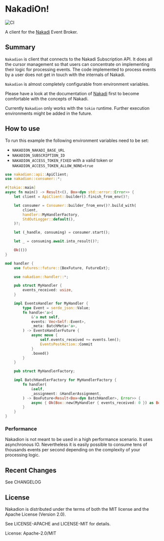 # NakadiOn!

![CI](https://github.com/chridou/nakadion/workflows/CI/badge.svg)

A client for the [Nakadi](http://nakadi.io) Event Broker.

## Summary

`Nakadion` is client that connects to the Nakadi Subscription API. It
does all the cursor management so that users can concentrate on
implementing their logic for processing events. The code implemented
to process events by a user does not get in touch with the internals of Nakadi.

`Nakadion` is almost completely configurable from environment variables.

Please have a look at the documentation of [Nakadi](http://nakadi.io)
first to become comfortable with the concepts of Nakadi.

Currently `Nakadion` only works with the `tokio` runtime. Further execution
environments might be added in the future.

## How to use

To run this example the following environment variables need to be set:

* `NAKADION_NAKADI_BASE_URL`
* `NAKADION_SUBSCRIPTION_ID`
* `NAKADION_ACCESS_TOKEN_FIXED` with a valid token or `NAKADION_ACCESS_TOKEN_ALLOW_NONE=true`

```rust
use nakadion::api::ApiClient;
use nakadion::consumer::*;

#[tokio::main]
async fn main() -> Result<(), Box<dyn std::error::Error>> {
    let client = ApiClient::builder().finish_from_env()?;

    let consumer = Consumer::builder_from_env()?.build_with(
        client,
        handler::MyHandlerFactory,
        StdOutLogger::default(),
    )?;

    let (_handle, consuming) = consumer.start();

    let _ = consuming.await.into_result()?;

    Ok(())
}

mod handler {
    use futures::future::{BoxFuture, FutureExt};

    use nakadion::handler::*;

    pub struct MyHandler {
        events_received: usize,
    }

    impl EventsHandler for MyHandler {
        type Event = serde_json::Value;
        fn handle<'a>(
            &'a mut self,
            events: Vec<Self::Event>,
            _meta: BatchMeta<'a>,
        ) -> EventsHandlerFuture {
            async move {
                self.events_received += events.len();
                EventsPostAction::Commit
            }
            .boxed()
        }
    }

    pub struct MyHandlerFactory;

    impl BatchHandlerFactory for MyHandlerFactory {
        fn handler(
            &self,
            _assignment: &HandlerAssignment,
        ) -> BoxFuture<Result<Box<dyn BatchHandler>, Error>> {
            async { Ok(Box::new(MyHandler { events_received: 0 }) as Box<_>) }.boxed()
        }
    }
}
```

### Performance
Nakadion is not meant to be used in a high performance scenario. It uses asynchronous IO.
Nevertheless it is easily possible to consume tens of thousands events per second depending
on the complexity of your processing logic.


## Recent Changes

See CHANGELOG

## License

Nakadion is distributed under the terms of both the MIT license and the Apache License (Version
2.0).

See LICENSE-APACHE and LICENSE-MIT for details.

License: Apache-2.0/MIT
